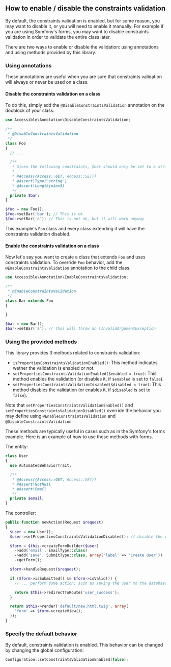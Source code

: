 ## How to enable / disable the constraints validation

By default, the constraints validation is enabled, but for some reason, you may want to disable it, or you will need to enable it manually. For example if you are using Symfony's forms, you may want to disable constraints validation in order to validate the entire class later.

There are two ways to enable or disable the validation: using annotations and using methods provided by this library.

### Using annotations

These annotations are useful when you are sure that constraints validation will always or never be used on a class.

#### Disable the constraints validation on a class

To do this, simply add the `@DisableConstraintsValidation` annotation on the docblock of your class.

```php
use Accessible\Annotation\DisableConstraintsValidation;

/**
 * @DisableConstraintsValidation
 */
class Foo
{
  // ...

  /**
   * Given the following constraints, $bar should only be set to a string of 3 characters or more.
   *
   * @Access({Access::GET, Access::SET})
   * @Assert\Type("string")
   * @Assert\Length(min=3)
   */
  private $bar;
}

$foo = new Foo();
$foo->setBar('bar'); // This is ok
$foo->setBar('a'); // This is not ok, but it will work anyway
```

This example's `Foo` class and every class extending it will have the constraints validation disabled.

#### Enable the constraints validation on a class

Now let's say you want to create a class that extends `Foo` and uses constraints validation. To override `Foo` behavior, add the `@EnableConstraintsValidation` annotation to the child class.

```php
use Accessible\Annotation\EnableConstraintsValidation;

/**
 * @EnableConstraintsValidation
 */
class Bar extends Foo
{

}

$bar = new Bar();
$bar->setBar('a'); // This will throw an \InvalidArgumentException
```

### Using the provided methods

This library provides 3 methods related to constraints validation:

- `isPropertiesConstraintsValidationEnabled()`: This method indicates wether the validation is enabled or not.
- `setPropertiesConstraintsValidationEnabled($enabled = true)`: This method enables the validation (or disables it, if `$enabled` is set to `false`).
- `setPropertiesConstraintsValidationDisabled($disabled = true)`: This method disables the validation (or enables it, if `$disabled` is set to `false`).

Note that `setPropertiesConstraintsValidationEnabled()` and `setPropertiesConstraintsValidationDisabled()` override the behavior you may define using `@EnableConstraintsValidation` and `@DisableConstraintsValidation`.

These methods are typically useful in cases such as in the Symfony's forms example. Here is an example of how to use these methods with forms.

The entity:

```php
class User
{
  use AutomatedBehaviorTrait;

  /**
   * @Access({Access::GET, Access::SET})
   * @Assert\NotNull
   * @Assert\Email
   */
  private $email;
}
```

The controller:

```php
public function newAction(Request $request)
{
  $user = new User();
  $user->setPropertiesConstraintsValidationDisabled(); // disable the validation for this object

  $form = $this->createFormBuilder($user)
    ->add('email', EmailType::class)
    ->add('save', SubmitType::class, array('label' => 'Create User'))
    ->getForm();

  $form->handleRequest($request);

  if ($form->isSubmitted() && $form->isValid()) {
    // ... perform some action, such as saving the user to the database

    return $this->redirectToRoute('user_success');
  }

  return $this->render('default/new.html.twig', array(
    'form' => $form->createView(),
  ));
}
```

### Specify the default behavior

By default, constraints validation is enabled. This behavior can be changed by changing the global configuration:

```php
Configuration::setConstraintsValidationEnabled(false);
```
